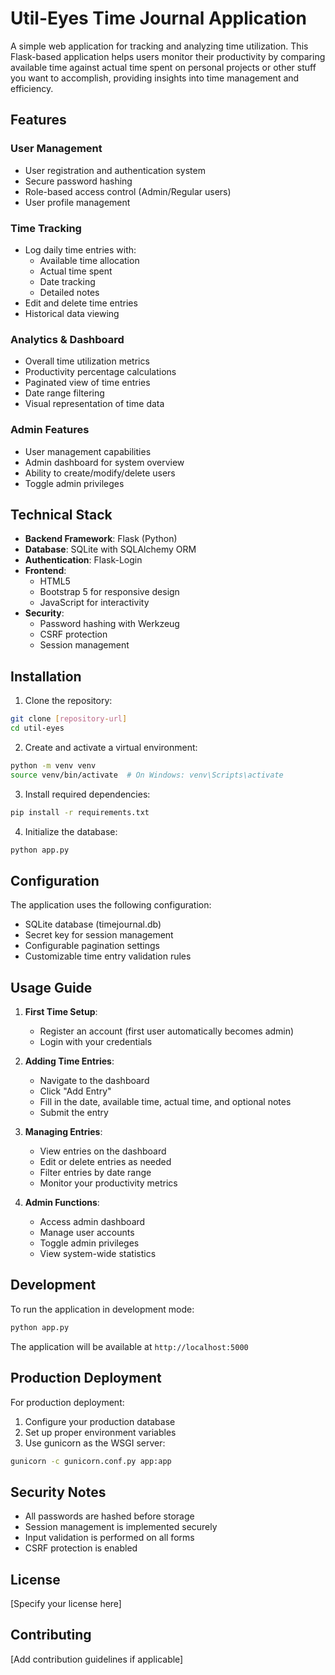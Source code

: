 # Util-Eyes Time Journal Application

A simple web application for tracking and analyzing time utilization. This Flask-based application helps users monitor their productivity by comparing available time against actual time spent on personal projects or other stuff you want to accomplish, providing insights into time management and efficiency.

## Features

### User Management
- User registration and authentication system
- Secure password hashing
- Role-based access control (Admin/Regular users)
- User profile management

### Time Tracking
- Log daily time entries with:
  - Available time allocation
  - Actual time spent
  - Date tracking
  - Detailed notes
- Edit and delete time entries
- Historical data viewing

### Analytics & Dashboard
- Overall time utilization metrics
- Productivity percentage calculations
- Paginated view of time entries
- Date range filtering
- Visual representation of time data

### Admin Features
- User management capabilities
- Admin dashboard for system overview
- Ability to create/modify/delete users
- Toggle admin privileges

## Technical Stack

- **Backend Framework**: Flask (Python)
- **Database**: SQLite with SQLAlchemy ORM
- **Authentication**: Flask-Login
- **Frontend**: 
  - HTML5
  - Bootstrap 5 for responsive design
  - JavaScript for interactivity
- **Security**: 
  - Password hashing with Werkzeug
  - CSRF protection
  - Session management

## Installation

1. Clone the repository:
```bash
git clone [repository-url]
cd util-eyes
```

2. Create and activate a virtual environment:
```bash
python -m venv venv
source venv/bin/activate  # On Windows: venv\Scripts\activate
```

3. Install required dependencies:
```bash
pip install -r requirements.txt
```

4. Initialize the database:
```bash
python app.py
```

## Configuration

The application uses the following configuration:
- SQLite database (timejournal.db)
- Secret key for session management
- Configurable pagination settings
- Customizable time entry validation rules

## Usage Guide

1. **First Time Setup**:
   - Register an account (first user automatically becomes admin)
   - Login with your credentials

2. **Adding Time Entries**:
   - Navigate to the dashboard
   - Click "Add Entry"
   - Fill in the date, available time, actual time, and optional notes
   - Submit the entry

3. **Managing Entries**:
   - View entries on the dashboard
   - Edit or delete entries as needed
   - Filter entries by date range
   - Monitor your productivity metrics

4. **Admin Functions**:
   - Access admin dashboard
   - Manage user accounts
   - Toggle admin privileges
   - View system-wide statistics

## Development

To run the application in development mode:
```bash
python app.py
```
The application will be available at `http://localhost:5000`

## Production Deployment

For production deployment:
1. Configure your production database
2. Set up proper environment variables
3. Use gunicorn as the WSGI server:
```bash
gunicorn -c gunicorn.conf.py app:app
```

## Security Notes

- All passwords are hashed before storage
- Session management is implemented securely
- Input validation is performed on all forms
- CSRF protection is enabled

## License

[Specify your license here]

## Contributing

[Add contribution guidelines if applicable]
